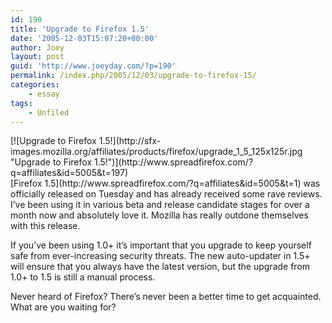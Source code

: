 ```yaml
---
id: 190
title: 'Upgrade to Firefox 1.5'
date: '2005-12-03T15:07:20+00:00'
author: Joey
layout: post
guid: 'http://www.joeyday.com/?p=190'
permalink: /index.php/2005/12/03/upgrade-to-firefox-15/
categories:
    - essay
tags:
    - Unfiled
---
```


<div class="lpic">[![Upgrade to Firefox 1.5!](http://sfx-images.mozilla.org/affiliates/products/firefox/upgrade_1_5_125x125r.jpg "Upgrade to Firefox 1.5!")](http://www.spreadfirefox.com/?q=affiliates&id=5005&t=197)</div>[Firefox 1.5](http://www.spreadfirefox.com/?q=affiliates&id=5005&t=1) was officially released on Tuesday and has already received some rave reviews. I’ve been using it in various beta and release candidate stages for over a month now and absolutely love it. Mozilla has really outdone themselves with this release.

If you’ve been using 1.0+ it’s important that you upgrade to keep yourself safe from ever-increasing security threats. The new auto-updater in 1.5+ will ensure that you always have the latest version, but the upgrade from 1.0+ to 1.5 is still a manual process.

Never heard of Firefox? There’s never been a better time to get acquainted. What are you waiting for?